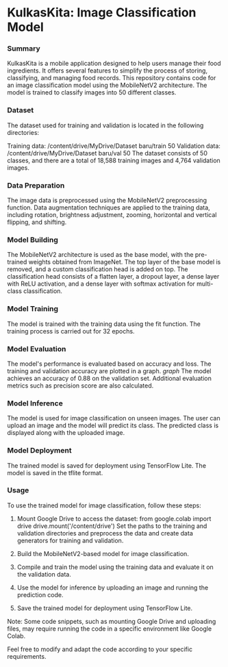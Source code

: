 # KulkasKita: Image Classification Model

### Summary
KulkasKita is a mobile application designed to help users manage their food ingredients. It offers several features to simplify the process of storing, classifying, and managing food records. This repository contains code for an image classification model using the MobileNetV2 architecture. The model is trained to classify images into 50 different classes.

### Dataset
The dataset used for training and validation is located in the following directories:

Training data: /content/drive/MyDrive/Dataset baru/train 50
Validation data: /content/drive/MyDrive/Dataset baru/val 50
The dataset consists of 50 classes, and there are a total of 18,588 training images and 4,764 validation images.

### Data Preparation
The image data is preprocessed using the MobileNetV2 preprocessing function. Data augmentation techniques are applied to the training data, including rotation, brightness adjustment, zooming, horizontal and vertical flipping, and shifting.

### Model Building
The MobileNetV2 architecture is used as the base model, with the pre-trained weights obtained from ImageNet. The top layer of the base model is removed, and a custom classification head is added on top. The classification head consists of a flatten layer, a dropout layer, a dense layer with ReLU activation, and a dense layer with softmax activation for multi-class classification.


### Model Training
The model is trained with the training data using the fit function. The training process is carried out for 32 epochs.

### Model Evaluation
The model's performance is evaluated based on accuracy and loss. The training and validation accuracy are plotted in a graph.
*graph*
The model achieves an accuracy of 0.88 on the validation set. Additional evaluation metrics such as precision score are also calculated.

### Model Inference
The model is used for image classification on unseen images. The user can upload an image and the model will predict its class. The predicted class is displayed along with the uploaded image.

### Model Deployment
The trained model is saved for deployment using TensorFlow Lite. The model is saved in the tflite format.

### Usage
To use the trained model for image classification, follow these steps:

1. Mount Google Drive to access the dataset:
from google.colab import drive
drive.mount('/content/drive')
Set the paths to the training and validation directories and
preprocess the data and create data generators for training and validation.

2. Build the MobileNetV2-based model for image classification.

3. Compile and train the model using the training data and evaluate it on the validation data.

4. Use the model for inference by uploading an image and running the prediction code.

5. Save the trained model for deployment using TensorFlow Lite.

Note: Some code snippets, such as mounting Google Drive and uploading files, may require running the code in a specific environment like Google Colab.

Feel free to modify and adapt the code according to your specific requirements.
